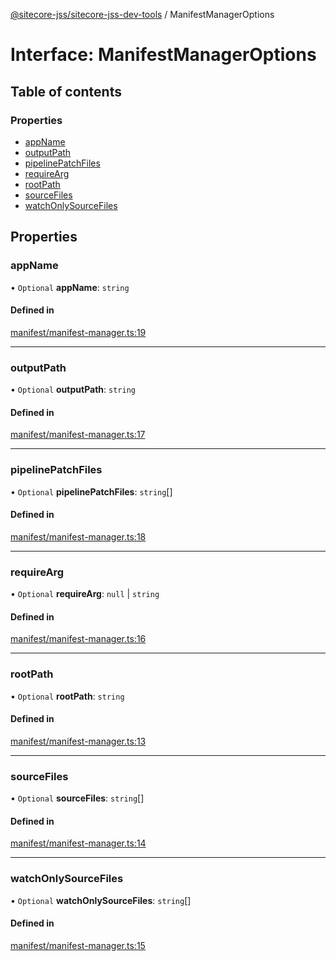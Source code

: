 [@sitecore-jss/sitecore-jss-dev-tools](../README.md) / ManifestManagerOptions

# Interface: ManifestManagerOptions

## Table of contents

### Properties

- [appName](ManifestManagerOptions.md#appname)
- [outputPath](ManifestManagerOptions.md#outputpath)
- [pipelinePatchFiles](ManifestManagerOptions.md#pipelinepatchfiles)
- [requireArg](ManifestManagerOptions.md#requirearg)
- [rootPath](ManifestManagerOptions.md#rootpath)
- [sourceFiles](ManifestManagerOptions.md#sourcefiles)
- [watchOnlySourceFiles](ManifestManagerOptions.md#watchonlysourcefiles)

## Properties

### appName

• `Optional` **appName**: `string`

#### Defined in

[manifest/manifest-manager.ts:19](https://github.com/Sitecore/jss/blob/7850583a8/packages/sitecore-jss-dev-tools/src/manifest/manifest-manager.ts#L19)

___

### outputPath

• `Optional` **outputPath**: `string`

#### Defined in

[manifest/manifest-manager.ts:17](https://github.com/Sitecore/jss/blob/7850583a8/packages/sitecore-jss-dev-tools/src/manifest/manifest-manager.ts#L17)

___

### pipelinePatchFiles

• `Optional` **pipelinePatchFiles**: `string`[]

#### Defined in

[manifest/manifest-manager.ts:18](https://github.com/Sitecore/jss/blob/7850583a8/packages/sitecore-jss-dev-tools/src/manifest/manifest-manager.ts#L18)

___

### requireArg

• `Optional` **requireArg**: ``null`` \| `string`

#### Defined in

[manifest/manifest-manager.ts:16](https://github.com/Sitecore/jss/blob/7850583a8/packages/sitecore-jss-dev-tools/src/manifest/manifest-manager.ts#L16)

___

### rootPath

• `Optional` **rootPath**: `string`

#### Defined in

[manifest/manifest-manager.ts:13](https://github.com/Sitecore/jss/blob/7850583a8/packages/sitecore-jss-dev-tools/src/manifest/manifest-manager.ts#L13)

___

### sourceFiles

• `Optional` **sourceFiles**: `string`[]

#### Defined in

[manifest/manifest-manager.ts:14](https://github.com/Sitecore/jss/blob/7850583a8/packages/sitecore-jss-dev-tools/src/manifest/manifest-manager.ts#L14)

___

### watchOnlySourceFiles

• `Optional` **watchOnlySourceFiles**: `string`[]

#### Defined in

[manifest/manifest-manager.ts:15](https://github.com/Sitecore/jss/blob/7850583a8/packages/sitecore-jss-dev-tools/src/manifest/manifest-manager.ts#L15)
